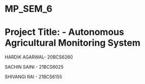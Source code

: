# MP_SEM_6
# Project Title: - Autonomous Agricultural Monitoring System

HARDIK AGARWAL- 20BCS6260

SACHIN SAINI - 21BCS6025

SHIVANGI RAI - 21BCS6155






